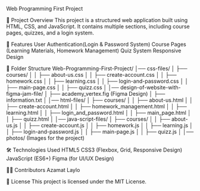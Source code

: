Web Programming First Project




📌 Project Overview
This project is a structured web application built using HTML, CSS, and JavaScript. It contains multiple sections, including course pages, quizzes, and a login system.




🚀 Features
User Authentication(Login & Password System)
Course Pages (Learning Materials, Homework Management)
Quiz System
Responsive Design



 📂 Folder Structure
Web-Programming-First-Project/
│── css-files/
│   ├── courses/
│   │   ├── about-us.css
│   │   ├── create-account.css
│   │   ├── homework.css
│   │   ├── learning.css
│   │   ├── login-and-password.css
│   │   ├── main-page.css
│   │   ├── quizz.css
│
│── design-of-website-with-figma-jam-file/
│   ├── academy_vertex.fig (Figma Design)
│   ├── information.txt
│
│── html-files/
│   ├── courses/
│   │   ├── about-us.html
│   │   ├── create-account.html
│   │   ├── homework_management.html
│   │   ├── learning.html
│   │   ├── login_and_password.html
│   │   ├── main_page.html
│   │   ├── quizz.html
│
│── java-script-files/
│   ├── courses/
│   │   ├── about-us.js
│   │   ├── create-account.js
│   │   ├── homework.js
│   │   ├── learning.js
│   │   ├── login-and-password.js
│   │   ├── main-page.js
│   │   ├── quizz.js
│
│── photos/ (Images for the project)

🛠 Technologies Used
HTML5
CSS3 (Flexbox, Grid, Responsive Design)
JavaScript (ES6+)
Figma (for UI/UX Design)

👨‍💻 Contributors
Azamat
Laylo

📄 License
This project is licensed under the MIT License.
